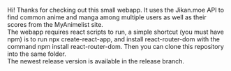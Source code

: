 Hi! Thanks for checking out this small webapp. It uses the Jikan.moe API to find common anime and manga among multiple users as well as their scores from the MyAnimelist site.  
The webapp requires react scripts to run, a simple shortcut (you must have npm) is to run npx create-react-app, and install react-router-dom with the command npm install react-router-dom. Then you can clone this repository into the same folder.  
The newest release version is available in the release branch.  
